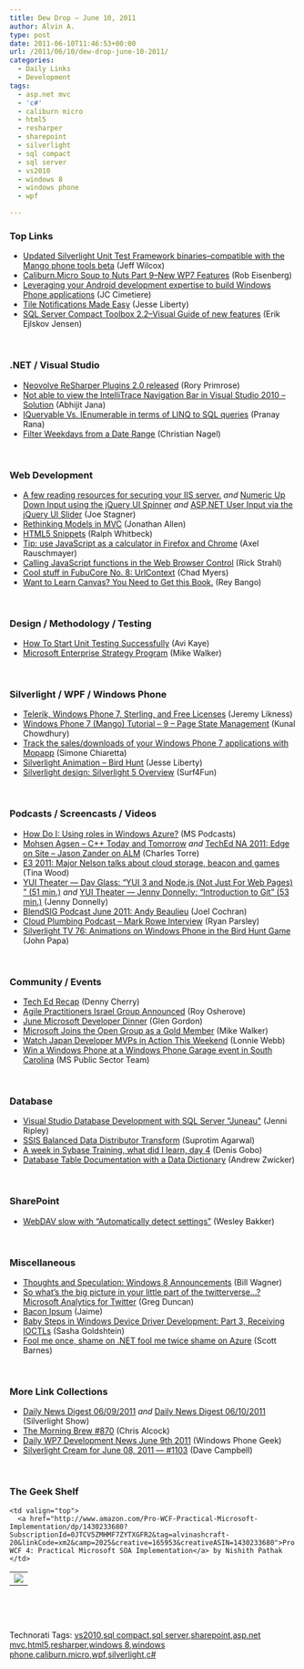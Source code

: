 ```yaml
---
title: Dew Drop – June 10, 2011
author: Alvin A.
type: post
date: 2011-06-10T11:46:53+00:00
url: /2011/06/10/dew-drop-june-10-2011/
categories:
  - Daily Links
  - Development
tags:
  - asp.net mvc
  - 'c#'
  - caliburn micro
  - html5
  - resharper
  - sharepoint
  - silverlight
  - sql compact
  - sql server
  - vs2010
  - windows 8
  - windows phone
  - wpf

---
```

### <a name="top"></a>Top Links

  * [Updated Silverlight Unit Test Framework binaries–compatible with the Mango phone tools beta][1] (Jeff Wilcox)
  * [Caliburn.Micro Soup to Nuts Part 9–New WP7 Features][2] (Rob Eisenberg)
  * [Leveraging your Android development expertise to build Windows Phone applications][3] (JC Cimetiere)
  * [Tile Notifications Made Easy][4] (Jesse Liberty)
  * [SQL Server Compact Toolbox 2.2–Visual Guide of new features][5] (Erik Ejlskov Jensen)

&#160;

### <a name="dotnet"></a>.NET / Visual Studio

  * [Neovolve ReSharper Plugins 2.0 released][6] (Rory Primrose)
  * [Not able to view the IntelliTrace Navigation Bar in Visual Studio 2010 –Solution][7] (Abhijit Jana)
  * [IQueryable Vs. IEnumerable in terms of LINQ to SQL queries][8] (Pranay Rana)
  * <a href="http://weblogs.thinktecture.com/cnagel/2011/06/filter-weekdays-from-a-date-range.html" target="_blank">Filter Weekdays from a Date Range</a> (Christian Nagel)

&#160;

### <a name="web"></a>Web Development

  * [A few reading resources for securing your IIS server.][9] _and_ [Numeric Up Down Input using the jQuery UI Spinner][10] _and_ [ASP.NET User Input via the jQuery UI Slider][11] (Joe Stagner)
  * [Rethinking Models in MVC][12] (Jonathan Allen)
  * [HTML5 Snippets][13] (Ralph Whitbeck)
  * [Tip: use JavaScript as a calculator in Firefox and Chrome][14] (Axel Rauschmayer)
  * [Calling JavaScript functions in the Web Browser Control][15] (Rick Strahl)
  * [Cool stuff in FubuCore No. 8: UrlContext][16] (Chad Myers)
  * [Want to Learn Canvas? You Need to Get this Book.][17] (Rey Bango)

&#160;

### <a name="design"></a>Design / Methodology / Testing

  * [How To Start Unit Testing Successfully][18] (Avi Kaye)
  * [Microsoft Enterprise Strategy Program][19] (Mike Walker)

&#160;

### <a name="silverlight"></a>Silverlight / WPF / Windows Phone

  * [Telerik, Windows Phone 7, Sterling, and Free Licenses][20] (Jeremy Likness)
  * [Windows Phone 7 (Mango) Tutorial &#8211; 9 &#8211; Page State Management][21] (Kunal Chowdhury)
  * [Track the sales/downloads of your Windows Phone 7 applications with Mopapp][22] (Simone Chiaretta)
  * <a href="http://feedproxy.google.com/~r/JesseLiberty-SilverlightGeek/~3/HmDGDemTYwM/" target="_blank">Silverlight Animation &#8211; Bird Hunt</a> (Jesse Liberty)
  * [Silverlight design: Silverlight 5 Overview][23] (Surf4Fun)

&#160;

### <a name="podcasts"></a>Podcasts / Screencasts / Videos

  * [How Do I: Using roles in Windows Azure?][24] (MS Podcasts)
  * [Mohsen Agsen &#8211; C++ Today and Tomorrow][25] _and_ [TechEd NA 2011: Edge on Site &#8211; Jason Zander on ALM][26] (Charles Torre)
  * [E3 2011: Major Nelson talks about cloud storage, beacon and games][27] (Tina Wood)
  * [YUI Theater — Dav Glass: “YUI 3 and Node.js (Not Just For Web Pages) ” (51 min.)][28] _and_ [YUI Theater — Jenny Donnelly: “Introduction to Git” (53 min.)][29] (Jenny Donnelly)
  * <a href="http://blendsig.podbean.com/2011/06/09/june-2011-andy-beaulieu/" target="_blank">BlendSIG Podcast June 2011: Andy Beaulieu</a> (Joel Cochran)
  * <a href="http://feedproxy.google.com/~r/cloudPlumbing/~3/4YfObebK3Bk/mark-rowe-interview" target="_blank">Cloud Plumbing Podcast &#8211; Mark Rowe Interview</a> (Ryan Parsley)
  * [Silverlight TV 76: Animations on Windows Phone in the Bird Hunt Game][30] (John Papa)

&#160;

### <a name="events"></a>Community / Events

  * [Tech Ed Recap][31] (Denny Cherry)
  * [Agile Practitioners Israel Group Announced][32] (Roy Osherove)
  * [June Microsoft Developer Dinner][33] (Glen Gordon)
  * [Microsoft Joins the Open Group as a Gold Member][34] (Mike Walker)
  * [Watch Japan Developer MVPs in Action This Weekend][35] (Lonnie Webb)
  * [Win a Windows Phone at a Windows Phone Garage event in South Carolina][36] (MS Public Sector Team)

&#160;

### <a name="db"></a>Database

  * [Visual Studio Database Development with SQL Server "Juneau"][37] (Jenni Ripley)
  * [SSIS Balanced Data Distributor Transform][38] (Suprotim Agarwal)
  * [A week in Sybase Training, what did I learn, day 4][39] (Denis Gobo)
  * [Database Table Documentation with a Data Dictionary][40] (Andrew Zwicker)

&#160;

### <a name="sp"></a>SharePoint

  * [WebDAV slow with “Automatically detect settings”][41] (Wesley Bakker)

&#160;

### <a name="misc"></a>Miscellaneous

  * [Thoughts and Speculation: Windows 8 Announcements][42] (Bill Wagner)
  * [So what&#8217;s the big picture in your little part of the twitterverse&#8230;? Microsoft Analytics for Twitter][43] (Greg Duncan)
  * [Bacon Ipsum][44] (Jaime)
  * [Baby Steps in Windows Device Driver Development: Part 3, Receiving IOCTLs][45] (Sasha Goldshtein)
  * [Fool me once, shame on .NET fool me twice shame on Azure][46] (Scott Barnes)

&#160;

### <a name="links"></a>More Link Collections

  * [Daily News Digest 06/09/2011][47] _and_ [Daily News Digest 06/10/2011][48] (Silverlight Show)
  * [The Morning Brew #870][49] (Chris Alcock)
  * [Daily WP7 Development News June 9th 2011][50] (Windows Phone Geek)
  * [Silverlight Cream for June 08, 2011 &#8212; #1103][51] (Dave Campbell)

&#160;

### <a name="shelf"></a>The Geek Shelf

<table border="0" cellspacing="0" cellpadding="0">
  <tr>
    <td>
      <img data-recalc-dims="1" decoding="async" src="https://i0.wp.com/ecx.images-amazon.com/images/I/516n4kI4t6L._SL160_.jpg?w=660" />
    </td>
    
    <td valign="top">
      <a href="http://www.amazon.com/Pro-WCF-Practical-Microsoft-Implementation/dp/1430233680?SubscriptionId=0JTCV5ZMHMF7ZYTXGFR2&tag=alvinashcraft-20&linkCode=xm2&camp=2025&creative=165953&creativeASIN=1430233680">Pro WCF 4: Practical Microsoft SOA Implementation</a> by Nishith Pathak
    </td>
  </tr>
</table>

&#160;

<div style="padding-bottom: 0px; margin: 0px; padding-left: 0px; padding-right: 0px; display: inline; float: none; padding-top: 0px" id="scid:C16BAC14-9A3D-4c50-9394-FBFEF7A93539:d12ea887-c12d-44b5-a56e-275311318ee3" class="wlWriterEditableSmartContent">
  <!--dotnetkickit-->
</div>

&#160;

<div style="padding-bottom: 0px; margin: 0px; padding-left: 0px; padding-right: 0px; display: inline; float: none; padding-top: 0px" id="scid:0767317B-992E-4b12-91E0-4F059A8CECA8:12c1d445-f750-4a5c-a14e-f52971af9d7a" class="wlWriterEditableSmartContent">
  Technorati Tags: <a href="http://technorati.com/tags/vs2010" rel="tag">vs2010</a>,<a href="http://technorati.com/tags/sql+compact" rel="tag">sql compact</a>,<a href="http://technorati.com/tags/sql+server" rel="tag">sql server</a>,<a href="http://technorati.com/tags/sharepoint" rel="tag">sharepoint</a>,<a href="http://technorati.com/tags/asp.net+mvc" rel="tag">asp.net mvc</a>,<a href="http://technorati.com/tags/html5" rel="tag">html5</a>,<a href="http://technorati.com/tags/resharper" rel="tag">resharper</a>,<a href="http://technorati.com/tags/windows+8" rel="tag">windows 8</a>,<a href="http://technorati.com/tags/windows+phone" rel="tag">windows phone</a>,<a href="http://technorati.com/tags/caliburn.micro" rel="tag">caliburn.micro</a>,<a href="http://technorati.com/tags/wpf" rel="tag">wpf</a>,<a href="http://technorati.com/tags/silverlight" rel="tag">silverlight</a>,<a href="http://technorati.com/tags/c%23" rel="tag">c#</a>
</div>

 [1]: http://www.jeff.wilcox.name/2011/06/updated-ut-mango-bits/
 [2]: http://feedproxy.google.com/~r/Devlicious/~3/xp-L7JcMEWU/caliburn-micro-soup-to-nuts-part-9-new-wp7-features.aspx
 [3]: http://windowsteamblog.com/windows_phone/b/wpdev/archive/2011/06/09/leveraging-your-android-development-expertise-to-build-windows-phone-applications.aspx
 [4]: http://feedproxy.google.com/~r/JesseLiberty-SilverlightGeek/~3/zpTXOAg4Kxk/
 [5]: http://feedproxy.google.com/~r/ErikejBlogsAboutSqlCompactnetAndRelatedStuff/~3/dVd1mSm-bMc/sql-server-compact-toolbox-22visual.html
 [6]: http://feedproxy.google.com/~r/RoryPrimrose/~3/vbSuEO_sJCI/post.aspx
 [7]: http://dailydotnettips.com/2011/06/09/not-able-to-view-the-intellitrace-navigation-bar-in-visual-studio-2010-solution/
 [8]: http://pranayamr.blogspot.com/2011/06/iqueryable-vs-ienumerable-in-terms-of.html
 [9]: http://feedproxy.google.com/~r/MSJoe/~3/tgyG2TZADtU/
 [10]: http://feedproxy.google.com/~r/MSJoe/~3/WVkSZqomHDE/
 [11]: http://feedproxy.google.com/~r/MSJoe/~3/55cvmyiOCwc/
 [12]: http://www.infoq.com/news/2011/06/MVC-Models
 [13]: http://blogs.msdn.com/b/scriptjunkie/archive/2011/06/09/html5-snippets.aspx
 [14]: http://feeds.dzone.com/~r/zones/css/~3/-EgMjdeqKXs/tip-use-javascript-calculator
 [15]: http://feedproxy.google.com/~r/RickStrahl/~3/fz0luQpEXOo/Calling-JavaScript-functions-in-the-Web-Browser-Control
 [16]: http://feedproxy.google.com/~r/LosTechies/~3/NQeddM8j57s/
 [17]: http://blogs.msdn.com/b/scriptjunkie/archive/2011/06/09/want-to-learn-canvas-you-need-to-get-this-book.aspx
 [18]: http://feedproxy.google.com/~r/Typemock/~3/jxlUVHY10rs/how-to-start-unit-testing-successfully.html
 [19]: http://feedproxy.google.com/~r/MikeWalker/~3/UgpLWXwpnys/microsoft-enterprise-strategy-program.html
 [20]: http://feedproxy.google.com/~r/CSharperImage/~3/kH32MC3XfRU/telerik-windows-phone-7-sterling-and.html
 [21]: http://feedproxy.google.com/~r/kunal2383/~3/foN2v_sxPu8/windows-phone-7-mango-tutorial-9-page.html
 [22]: http://feedproxy.google.com/~r/Codeclimber/~3/q5bc1H30TKo/Track-the-salesdownloads-of-your-Windows-Phone-7-applications-with.aspx
 [23]: http://feedproxy.google.com/~r/BuildingGamesBasedOnSilverlightAndExpressions/~3/29NtBHSv_AM/silverlight-design-silverlight-5-overview.aspx
 [24]: http://www.microsoft.com/events/podcasts/default.aspx?audience=Audience-e5381407-359f-4922-97d0-0237af790eee&pageId=x686
 [25]: http://channel9.msdn.com/Shows/Going+Deep/Mohsen-Agsen-C-Today-and-Tomorrow
 [26]: http://channel9.msdn.com/posts/TechEd-NA-2011-Edge-on-Site-Jason-Zander-on-ALM
 [27]: http://channel9.msdn.com/Shows/InsideXbox/E3-2011-Major-Nelson-talks-about-cloud-storage-beacon-and-games
 [28]: http://feeds.yuiblog.com/~r/YahooUserInterfaceBlog/~3/a9enBX5-3a8/
 [29]: http://feeds.yuiblog.com/~r/YahooUserInterfaceBlog/~3/MtFqhI_Py64/
 [30]: http://channel9.msdn.com/Shows/SilverlightTV/Silverlight-TV-76-Animations-on-Windows-Phone-in-the-Bird-Hunt-Game
 [31]: http://feedproxy.google.com/~r/sqlserverpedia/~3/vAn0p_W6g8M/
 [32]: http://feedproxy.google.com/~r/Iserializable/~3/KraCbirYL7Y/agile-practitioners-israel-group-announced.html
 [33]: http://blogs.msdn.com/b/publicsector/archive/2011/06/09/june-microsoft-developer-dinner.aspx
 [34]: http://feedproxy.google.com/~r/MikeWalker/~3/fyJmTVgnbro/microsoft-joins-the-open-group-as-a-gold-member.html
 [35]: http://blogs.msdn.com/b/mvpawardprogram/archive/2011/06/09/watch-japan-developer-mvps-in-action-this-weekend.aspx
 [36]: http://blogs.msdn.com/b/publicsector/archive/2011/06/09/win-a-windows-phone-at-a-windows-phone-garage-event-in-south-carolina.aspx
 [37]: http://www.infoq.com/news/2011/06/SQL-Juneau
 [38]: http://feedproxy.google.com/~r/sqlservercurry/blog/~3/I579iFX5tiw/ssis-balanced-data-distributor.html
 [39]: http://blogs.lessthandot.com/index.php/DataMgmt/DBAdmin/a-week-in-sybase-training-3
 [40]: http://www.sqlservercentral.com/blogs/helpwithsql/archive/2011/06/10/database-table-documentation-with-a-data-dictionary.aspx
 [41]: http://weblogs.asp.net/wesleybakker/archive/2011/06/10/webdav-slow-with-automatically-detect-settings.aspx
 [42]: http://feedproxy.google.com/~r/billwagner/~3/X5UiKMYJcNc/ThoughtsandSpeculationWindows8Announcements
 [43]: http://coolthingoftheday.blogspot.com/2011/06/so-what-big-picture-in-your-little-part.html
 [44]: http://feedproxy.google.com/~r/design-milk/~3/M2O825n4QQ4/
 [45]: http://blogs.microsoft.co.il/blogs/sasha/archive/2011/06/10/baby-steps-in-windows-device-driver-development-part-3-receiving-ioctls.aspx
 [46]: http://feedproxy.google.com/~r/MsMossyblog/~3/srykFEMRJm4/641
 [47]: http://feedproxy.google.com/~r/silverlightshow/~3/HODmD0M4QXw/Daily-News-Digest-06-09-2011.aspx
 [48]: http://feedproxy.google.com/~r/silverlightshow/~3/mBYis1fe4uY/Daily-News-Digest-06-10-2011.aspx
 [49]: http://feedproxy.google.com/~r/ReflectivePerspective/~3/J-4qDN0dsvQ/
 [50]: http://www.windowsphonegeek.com/news/daily-wp7-development-news-june-9th-2011
 [51]: http://geekswithblogs.net/WynApseTechnicalMusings/archive/2011/06/08/145789.aspx